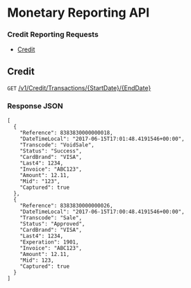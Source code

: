 # Monetary Reporting API

### Credit Reporting Requests
* [Credit](#credit)

## Credit

`GET` [/v1/Credit/Transactions/{StartDate}/{EndDate}](https://reporting-cert.monetary.co/swagger/ui/index#!/Credit/Credit_Transactions)

### Response JSON
```
[
  {
    "Reference": 8383830000000018,
    "DateTimeLocal": "2017-06-15T17:01:48.4191546+00:00",
    "Transcode": "VoidSale",
    "Status": "Success",
    "CardBrand": "VISA",
    "Last4": 1234,
    "Invoice": "ABC123",
    "Amount": 12.11,
    "Mid": "123",
    "Captured": true
  },
  {
    "Reference": 8383830000000026,
    "DateTimeLocal": "2017-06-15T17:00:48.4191546+00:00",
    "Transcode": "Sale",
    "Status": "Approved",
    "CardBrand": "VISA",
    "Last4": 1234,
    "Experation": 1901,
    "Invoice": "ABC123",
    "Amount": 12.11,
    "Mid": 123,
    "Captured": true
  }
]
```
<br />
